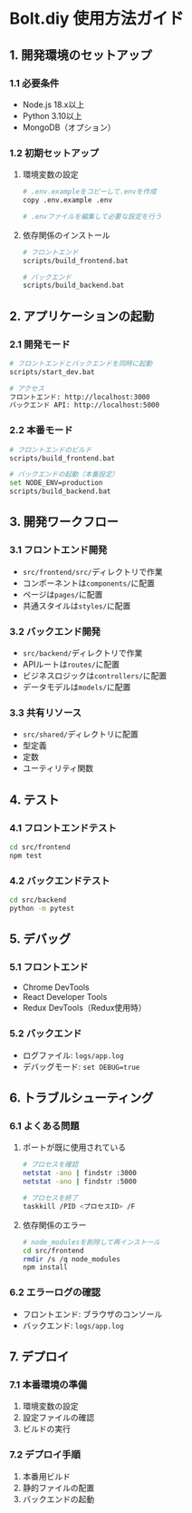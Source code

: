 # Bolt.diy 使用方法ガイド

## 1. 開発環境のセットアップ

### 1.1 必要条件
- Node.js 18.x以上
- Python 3.10以上
- MongoDB（オプション）

### 1.2 初期セットアップ

1. 環境変数の設定
   ```bash
   # .env.exampleをコピーして.envを作成
   copy .env.example .env
   
   # .envファイルを編集して必要な設定を行う
   ```

2. 依存関係のインストール
   ```bash
   # フロントエンド
   scripts/build_frontend.bat
   
   # バックエンド
   scripts/build_backend.bat
   ```

## 2. アプリケーションの起動

### 2.1 開発モード
```bash
# フロントエンドとバックエンドを同時に起動
scripts/start_dev.bat

# アクセス
フロントエンド: http://localhost:3000
バックエンド API: http://localhost:5000
```

### 2.2 本番モード
```bash
# フロントエンドのビルド
scripts/build_frontend.bat

# バックエンドの起動（本番設定）
set NODE_ENV=production
scripts/build_backend.bat
```

## 3. 開発ワークフロー

### 3.1 フロントエンド開発
- `src/frontend/src/`ディレクトリで作業
- コンポーネントは`components/`に配置
- ページは`pages/`に配置
- 共通スタイルは`styles/`に配置

### 3.2 バックエンド開発
- `src/backend/`ディレクトリで作業
- APIルートは`routes/`に配置
- ビジネスロジックは`controllers/`に配置
- データモデルは`models/`に配置

### 3.3 共有リソース
- `src/shared/`ディレクトリに配置
- 型定義
- 定数
- ユーティリティ関数

## 4. テスト

### 4.1 フロントエンドテスト
```bash
cd src/frontend
npm test
```

### 4.2 バックエンドテスト
```bash
cd src/backend
python -m pytest
```

## 5. デバッグ

### 5.1 フロントエンド
- Chrome DevTools
- React Developer Tools
- Redux DevTools（Redux使用時）

### 5.2 バックエンド
- ログファイル: `logs/app.log`
- デバッグモード: `set DEBUG=true`

## 6. トラブルシューティング

### 6.1 よくある問題
1. ポートが既に使用されている
   ```bash
   # プロセスを確認
   netstat -ano | findstr :3000
   netstat -ano | findstr :5000
   
   # プロセスを終了
   taskkill /PID <プロセスID> /F
   ```

2. 依存関係のエラー
   ```bash
   # node_modulesを削除して再インストール
   cd src/frontend
   rmdir /s /q node_modules
   npm install
   ```

### 6.2 エラーログの確認
- フロントエンド: ブラウザのコンソール
- バックエンド: `logs/app.log`

## 7. デプロイ

### 7.1 本番環境の準備
1. 環境変数の設定
2. 設定ファイルの確認
3. ビルドの実行

### 7.2 デプロイ手順
1. 本番用ビルド
2. 静的ファイルの配置
3. バックエンドの起動
